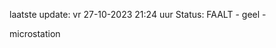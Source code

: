 laatste update: 
vr 27-10-2023 21:24   uur 
Status: FAALT - geel - 
<div class="service Y">microstation</div>